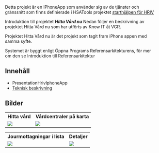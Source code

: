 Detta projekt är en IPhoneApp som använder sig av de tjänster och gränssnitt som finns definierade i HSATools projektet [starthjälpen för HRIV](http://code.google.com/p/oppna-program-hsatools/wiki/HRIV_committers)

Introduktion till projektet _**Hitta Vård nu**_
Nedan följer en beskrivning av projektet Hitta Vård nu som har utförts av Know IT åt VGR.

Projektet Hitta Vård nu är det projekt som tagit fram iPhone appen med samma syfte.

Systemet är byggt enligt Öppna Programs Referensarkitekturens, för mer om den se Introduktion till Referensarkitektur

## Innehåll ##
  * PresentationHrivIphoneApp
  * [Teknisk beskrivning](http://code.google.com/p/oppna-program-hsatools-iphoneapp/wiki/BeskrivningHrivIphoneApp)


## Bilder ##
<table>
<blockquote><tr>
<blockquote><td><b>Hitta vård</b></td>
<td><b>Vårdcentraler på karta</b></td>
</blockquote></tr>
<tr>
<blockquote><td><img src='http://oppna-program-hsatools-iphoneapp.googlecode.com/svn/wiki/bilder/hitta-vard-small.png' /></td>
<td><img src='http://oppna-program-hsatools-iphoneapp.googlecode.com/svn/wiki/bilder/vårdcentraler-karta-small.png' /></td>
</blockquote></tr>
</table>
<table>
<tr>
<blockquote><td><b>Jourmottagningar i lista</b></td>
<td><b>Detaljer</b></td>
</blockquote></tr>
<tr>
<blockquote><td><img src='http://oppna-program-hsatools-iphoneapp.googlecode.com/svn/wiki/bilder/jourmottagningar-lista-small.png' /></td>
<td><img src='http://oppna-program-hsatools-iphoneapp.googlecode.com/svn/wiki/bilder/information-small.png' /></td>
</blockquote></tr>
</table>